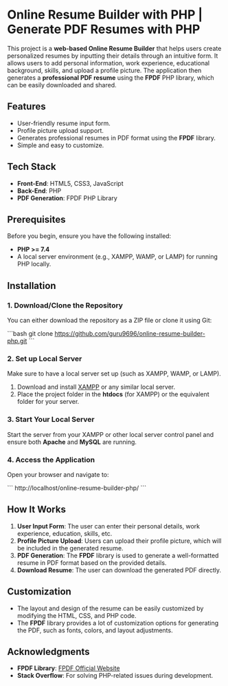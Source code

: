 
# Online Resume Builder with PHP | Generate PDF Resumes with PHP

This project is a **web-based Online Resume Builder** that helps users create personalized resumes by inputting their details through an intuitive form. It allows users to add personal information, work experience, educational background, skills, and upload a profile picture. The application then generates a **professional PDF resume** using the **FPDF** PHP library, which can be easily downloaded and shared.

## Features
- User-friendly resume input form.
- Profile picture upload support.
- Generates professional resumes in PDF format using the **FPDF** library.
- Simple and easy to customize.

## Tech Stack
- **Front-End**: HTML5, CSS3, JavaScript
- **Back-End**: PHP
- **PDF Generation**: FPDF PHP Library

## Prerequisites
Before you begin, ensure you have the following installed:
- **PHP >= 7.4**
- A local server environment (e.g., XAMPP, WAMP, or LAMP) for running PHP locally.

## Installation

### 1. Download/Clone the Repository
You can either download the repository as a ZIP file or clone it using Git:

\`\`\`bash
git clone https://github.com/guru9696/online-resume-builder-php.git
\`\`\`

### 2. Set up Local Server
Make sure to have a local server set up (such as XAMPP, WAMP, or LAMP).

1. Download and install [XAMPP](https://www.apachefriends.org/index.html) or any similar local server.
2. Place the project folder in the **htdocs** (for XAMPP) or the equivalent folder for your server.

### 3. Start Your Local Server
Start the server from your XAMPP or other local server control panel and ensure both **Apache** and **MySQL** are running.

### 4. Access the Application
Open your browser and navigate to:

\`\`\`
http://localhost/online-resume-builder-php/
\`\`\`

## How It Works
1. **User Input Form**: The user can enter their personal details, work experience, education, skills, etc.
2. **Profile Picture Upload**: Users can upload their profile picture, which will be included in the generated resume.
3. **PDF Generation**: The **FPDF** library is used to generate a well-formatted resume in PDF format based on the provided details.
4. **Download Resume**: The user can download the generated PDF directly.

## Customization
- The layout and design of the resume can be easily customized by modifying the HTML, CSS, and PHP code.
- The **FPDF** library provides a lot of customization options for generating the PDF, such as fonts, colors, and layout adjustments.

## Acknowledgments
- **FPDF Library**: [FPDF Official Website](http://www.fpdf.org/)
- **Stack Overflow**: For solving PHP-related issues during development.



